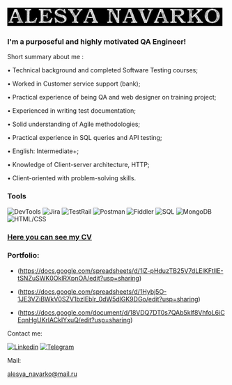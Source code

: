 
![Header](https://github.com/Alesya-Nav/Alesya-Nav/blob/main/assets/output-onlinegiftools%20(1).gif)


### I'm a purposeful and highly motivated QA Engineer!

Short summary about me :

• Technical background and completed Software Testing courses;

• Worked in Customer service support (bank);

• Practical experience of being QA and web designer on training project;

• Experienced in writing test documentation;

• Solid understanding of Agile methodologies;

• Practical experience in SQL queries and API testing;

• English: Intermediate+;

• Knowledge of Client-server architecture, HTTP;

• Client-oriented with problem-solving skills.


### Tools

![DevTools](https://img.shields.io/badge/-DevTools-090909?style=for-the-badge&logo=appveyor&logoColor=47C5FB)
![Jira](https://img.shields.io/badge/-Jira-090909?style=for-the-badge&logo=Jira&logoColor=097CDB)
![TestRail](https://img.shields.io/badge/-TestRail-090909?style=for-the-badge&logo=DART&logoColor=F8C52C)
![Postman](https://img.shields.io/badge/-Postman-090909?style=for-the-badge&logo=Postman&logoColor=F88C00)
![Fiddler](https://img.shields.io/badge/-Fiddler-090909?style=for-the-badge&logo=Flutter&logoColor=E9D54D)
![SQL](https://img.shields.io/badge/-SQL-090909?style=for-the-badge&logo=MYSQL&logoColor=E5D3FF)
![MongoDB](https://img.shields.io/badge/-MongoDB-090909?style=for-the-badge&logo=MongoDB&logoColor=6296C)
![HTML/CSS](https://img.shields.io/badge/-HTML/CSS-090909?style=for-the-badge&logo=TensorFlow&logoColor=0064BB)
<br/>
### [Here you can see my CV](https://drive.google.com/file/d/1snCRGGYEIdgXy1ByUNvWMPJQsgUJTotH/view?usp=sharing)


### Portfolio:

* (https://docs.google.com/spreadsheets/d/1iZ-pHduzTB25V7dLEIKFtIlE-tSNZuSWK0OklRXpnOA/edit?usp=sharing)

* (https://docs.google.com/spreadsheets/d/1Hybj5O-1JE3VZiBWkV0SZV1bzlEbIr_0dW5dlGK9DGo/edit?usp=sharing)

* (https://docs.google.com/document/d/18VDQ7DT0s7QAb5klf8VhfoL6iCEqnHgUKrlACkIYxuQ/edit?usp=sharing)


Contact me:
<br/>

[![Linkedin](https://img.shields.io/badge/-Linkedin-090909?style=for-the-badge&logo=Linkedin&logoColor=47C5FB)](https://www.linkedin.com/in/alesyanavarko/)
[![Telegram](https://img.shields.io/badge/-Telegram-090909?style=for-the-badge&logo=Telegram&logoColor=097CDB)](https://t.me/Lesya_Nav)

Mail:

alesya_navarko@mail.ru
